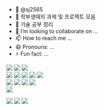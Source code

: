 - 👋 @sj2565
- 👀 학부생때의 과제 및 프로젝트 모음
- 🌱 기술 공부 정리
- 💞️ I’m looking to collaborate on ...
- 📫 How to reach me ...
- 😄 Pronouns: ...
- ⚡ Fun fact: ...

<!-- software -->
<img src="https://img.shields.io/badge/java-%23007396.svg?&style=for-the-badge&logo=java&logoColor=white"/> <img src="https://img.shields.io/badge/python-%233776AB.svg?&style=for-the-badge&logo=python&logoColor=white"/> <img src="https://img.shields.io/badge/keras-%23D00000.svg?&style=for-the-badge&logo=keras&logoColor=white" /> <br>
<img src="https://img.shields.io/badge/html5-%23E34F26.svg?&style=for-the-badge&logo=html5&logoColor=white"/> <img src="https://img.shields.io/badge/css3-%231572B6.svg?&style=for-the-badge&logo=css3&logoColor=white"/> <img src="https://img.shields.io/badge/javascript-%23F7DF1E.svg?&style=for-the-badge&logo=javascript&logoColor=black"/>
<img src="https://img.shields.io/badge/node.js-%23339933.svg?&style=for-the-badge&logo=node.js&logoColor=white" /> 
<img src="https://img.shields.io/badge/spring-%236DB33F.svg?&style=for-the-badge&logo=spring&logoColor=white" /> <br>
<img src="https://img.shields.io/badge/oracle-%23F80000.svg?&style=for-the-badge&logo=oracleDB&logoColor=white" /> 	<img src="https://img.shields.io/badge/mongodb-%2347A248.svg?&style=for-the-badge&logo=mongodb&logoColor=white" /> 
<img src="https://img.shields.io/badge/postgresql-%23336791.svg?&style=for-the-badge&logo=postgresql&logoColor=white" /> <img src="https://img.shields.io/badge/mysql-%234479A1.svg?&style=for-the-badge&logo=mysql&logoColor=white" /> <br>
<img src="https://img.shields.io/badge/github-%23181717.svg?&style=for-the-badge&logo=github&logoColor=white" />

<img src="https://img.shields.io/badge/PyTorch-EE4C2C?style=for-the-badge&logo=PyTorch&logoColor=white"> <img src="https://img.shields.io/badge/visual%20studio%20code-%23007ACC.svg?&style=for-the-badge&logo=visual%20studio%20code&logoColor=white" />
<img src="https://img.shields.io/badge/PyCharm-000000?style=for-the-badge&logo=PyCharm&logoColor=green">
